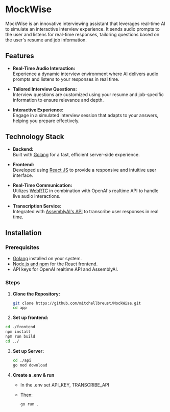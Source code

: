 # MockWise

MockWise is an innovative interviewing assistant that leverages real-time AI to simulate an interactive interview experience. It sends audio prompts to the user and listens for real-time responses, tailoring questions based on the user's resume and job information.

## Features

- **Real-Time Audio Interaction:**  
  Experience a dynamic interview environment where AI delivers audio prompts and listens to your responses in real time.

- **Tailored Interview Questions:**  
  Interview questions are customized using your resume and job-specific information to ensure relevance and depth.

- **Interactive Experience:**  
  Engage in a simulated interview session that adapts to your answers, helping you prepare effectively.

## Technology Stack

- **Backend:**  
  Built with [Golang](https://golang.org/) for a fast, efficient server-side experience.

- **Frontend:**  
  Developed using [React JS](https://reactjs.org/) to provide a responsive and intuitive user interface.

- **Real-Time Communication:**  
  Utilizes [WebRTC](https://webrtc.org/) in combination with OpenAI's realtime API to handle live audio interactions.

- **Transcription Service:**  
  Integrated with [AssemblyAI's API](https://www.assemblyai.com/) to transcribe user responses in real time.

## Installation

### Prerequisites

- [Golang](https://golang.org/dl/) installed on your system.
- [Node.js and npm](https://nodejs.org/) for the React frontend.
- API keys for OpenAI realtime API and AssemblyAI.

### Steps

1. **Clone the Repository:**

   ```bash
   git clone https://github.com/mitchellbreust/MockWise.git
   cd app
   ```

2. **Set up frontend:**
   
  ```bash
  cd ./frontend
  npm install
  npm run build
  cd ../
  ```

3. **Set up Server:**

   ```bash
   cd ./api
   go mod download
   ```
  
5. **Create a .env & run**
   - In the .env set API_KEY, TRANSCRIBE_API
   - Then:
     
       ```bash
       go run .
       ```
       


